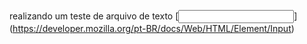 realizando um teste de arquivo de texto [<input>] (https://developer.mozilla.org/pt-BR/docs/Web/HTML/Element/Input)